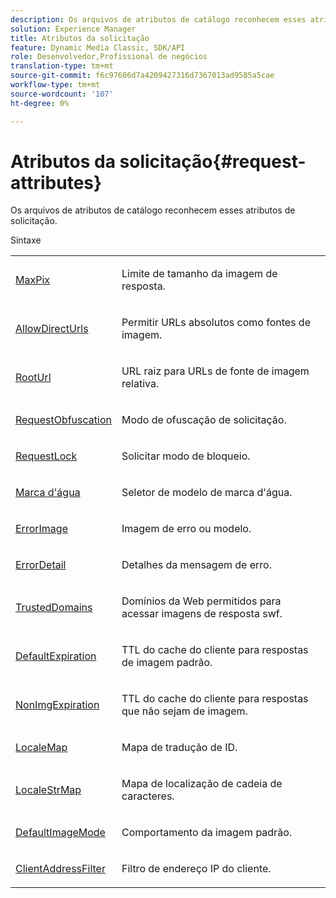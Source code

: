 ```yaml
---
description: Os arquivos de atributos de catálogo reconhecem esses atributos de solicitação.
solution: Experience Manager
title: Atributos da solicitação
feature: Dynamic Media Classic, SDK/API
role: Desenvolvedor,Profissional de negócios
translation-type: tm+mt
source-git-commit: f6c97606d7a4209427316d7367013ad9585a5cae
workflow-type: tm+mt
source-wordcount: '107'
ht-degree: 0%

---
```



# Atributos da solicitação{#request-attributes}

Os arquivos de atributos de catálogo reconhecem esses atributos de solicitação.

Sintaxe

<table id="simpletable_2690384A0117458DB12E4E99EFDA975A"> 
 <tr class="strow"> 
  <td class="stentry"> <p><span class="codeph"> <a href="../../../../../../is-api/image-catalog/image-serving-api-ref/c-image-catalog-reference/c-attributes-reference/r-maxpix.md#reference-e167d396ac794079ba8b5e6eb16eeda5" type="reference" format="dita" scope="local"> MaxPix</a> </span> </p></td> 
  <td class="stentry"> <p>Limite de tamanho da imagem de resposta. </p></td> 
 </tr> 
 <tr class="strow"> 
  <td class="stentry"> <p><span class="codeph"> <a href="../../../../../../is-api/image-catalog/image-serving-api-ref/c-image-catalog-reference/c-attributes-reference/r-allowdirecturls.md#reference-cc649a518182497baacf9f6b19559689" type="reference" format="dita" scope="local"> AllowDirectUrls</a> </span> </p></td> 
  <td class="stentry"> <p>Permitir URLs absolutos como fontes de imagem. </p></td> 
 </tr> 
 <tr class="strow"> 
  <td class="stentry"> <p><span class="codeph"> <a href="../../../../../../is-api/image-catalog/image-serving-api-ref/c-image-catalog-reference/c-attributes-reference/r-rooturl.md#reference-3b0e43881020409cbe642366913cf137" type="reference" format="dita" scope="local"> RootUrl</a> </span> </p></td> 
  <td class="stentry"> <p>URL raiz para URLs de fonte de imagem relativa. </p></td> 
 </tr> 
 <tr class="strow"> 
  <td class="stentry"> <p><span class="codeph"> <a href="../../../../../../is-api/image-catalog/image-serving-api-ref/c-image-catalog-reference/c-attributes-reference/r-requestobfuscation.md#reference-730a3330253343f893419ebd52baf0bd" type="reference" format="dita" scope="local"> RequestObfuscation</a> </span> </p></td> 
  <td class="stentry"> <p>Modo de ofuscação de solicitação. </p></td> 
 </tr> 
 <tr class="strow"> 
  <td class="stentry"> <p><span class="codeph"> <a href="../../../../../../is-api/image-catalog/image-serving-api-ref/c-image-catalog-reference/c-attributes-reference/r-requestlock.md#reference-8bbe2f581be847d3b9fa123e8e5e94b0" type="reference" format="dita" scope="local"> RequestLock</a> </span> </p></td> 
  <td class="stentry"> <p>Solicitar modo de bloqueio. </p></td> 
 </tr> 
 <tr class="strow"> 
  <td class="stentry"> <p><span class="codeph"> <a href="../../../../../../is-api/image-catalog/image-serving-api-ref/c-image-catalog-reference/c-attributes-reference/r-watermark.md#reference-942b50acb2dd43a5ae498dc41ea9ac9b" type="reference" format="dita" scope="local"> Marca d'água</a> </span> </p></td> 
  <td class="stentry"> <p>Seletor de modelo de marca d'água. </p></td> 
 </tr> 
 <tr class="strow"> 
  <td class="stentry"> <p><span class="codeph"> <a href="../../../../../../is-api/image-catalog/image-serving-api-ref/c-image-catalog-reference/c-attributes-reference/r-errorimage.md#reference-c494d5d8b2584fe3800f35baabd0292c" type="reference" format="dita" scope="local"> ErrorImage</a> </span> </p></td> 
  <td class="stentry"> <p>Imagem de erro ou modelo. </p></td> 
 </tr> 
 <tr class="strow"> 
  <td class="stentry"> <p><span class="codeph"> <a href="../../../../../../is-api/image-catalog/image-serving-api-ref/c-image-catalog-reference/c-attributes-reference/r-errordetail.md#reference-4987c8cddcba4c88960170e49cafc561" type="reference" format="dita" scope="local"> ErrorDetail</a></span> </p></td> 
  <td class="stentry"> <p>Detalhes da mensagem de erro. </p></td> 
 </tr> 
 <tr class="strow"> 
  <td class="stentry"> <p><span class="codeph"> <a href="../../../../../../is-api/image-catalog/image-serving-api-ref/c-image-catalog-reference/c-attributes-reference/r-trusteddomains.md#reference-563bd5c54f914d9abcd2304ab292e12f" type="reference" format="dita" scope="local"> TrustedDomains</a> </span> </p></td> 
  <td class="stentry"> <p>Domínios da Web permitidos para acessar imagens de resposta swf. </p></td> 
 </tr> 
 <tr class="strow"> 
  <td class="stentry"> <p><span class="codeph"> <a href="../../../../../../is-api/image-catalog/image-serving-api-ref/c-image-catalog-reference/c-attributes-reference/r-defaultexpiration.md#reference-0526166fab654fceb243b75d1ea4f0cf" type="reference" format="dita" scope="local"> DefaultExpiration</a> </span> </p></td> 
  <td class="stentry"> <p>TTL do cache do cliente para respostas de imagem padrão. </p></td> 
 </tr> 
 <tr class="strow"> 
  <td class="stentry"> <p><span class="codeph"> <a href="../../../../../../is-api/image-catalog/image-serving-api-ref/c-image-catalog-reference/c-attributes-reference/r-nonimgexpiration.md#reference-a8066cd0d24b4ea98100ade4821f1f9d" type="reference" format="dita" scope="local"> NonImgExpiration</a> </span> </p></td> 
  <td class="stentry"> <p>TTL do cache do cliente para respostas que não sejam de imagem. </p></td> 
 </tr> 
 <tr class="strow"> 
  <td class="stentry"> <p><span class="codeph"> <a href="../../../../../../is-api/image-catalog/image-serving-api-ref/c-image-catalog-reference/c-attributes-reference/r-localemap.md#reference-49bbf598f8ea47c3a563755cef306318" type="reference" format="dita" scope="local"> LocaleMap</a></span> </p></td> 
  <td class="stentry"> <p>Mapa de tradução de ID. </p></td> 
 </tr> 
 <tr class="strow"> 
  <td class="stentry"> <p><span class="codeph"> <a href="../../../../../../is-api/image-catalog/image-serving-api-ref/c-image-catalog-reference/c-attributes-reference/r-localestrmap.md#reference-98c42070a4bc4baf92537132be2b5b1e" type="reference" format="dita" scope="local"> LocaleStrMap</a> </span> </p></td> 
  <td class="stentry"> <p>Mapa de localização de cadeia de caracteres. </p></td> 
 </tr> 
 <tr class="strow"> 
  <td class="stentry"> <p><span class="codeph"> <a href="../../../../../../is-api/image-catalog/image-serving-api-ref/c-image-catalog-reference/c-attributes-reference/r-defaultimagemode.md#reference-8a996af162f84e46bbe9e6e0d4e26782" type="reference" format="dita" scope="local"> DefaultImageMode</a> </span> </p></td> 
  <td class="stentry"> <p>Comportamento da imagem padrão. </p></td> 
 </tr> 
 <tr class="strow"> 
  <td class="stentry"> <p><span class="codeph"> <a href="../../../../../../is-api/image-catalog/image-serving-api-ref/c-image-catalog-reference/c-attributes-reference/r-clientaddressfilter.md#reference-7000c1f77b134462a1f06b733f29ba68" type="reference" format="dita" scope="local"> ClientAddressFilter</a></span> </p></td> 
  <td class="stentry"> <p>Filtro de endereço IP do cliente. </p></td> 
 </tr> 
</table>

